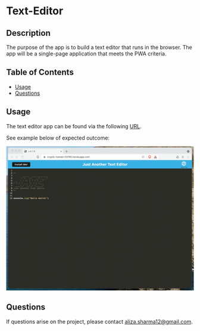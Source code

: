 # Text-Editor

## Description
The purpose of the app is to build a text editor that runs in the browser. The app will be a single-page application that meets the PWA criteria.

## Table of Contents 
* [Usage](#usage)
* [Questions](#questions)

## Usage 
The text editor app can be found via the following [URL](). 

See example below of expected outcome:

![Text Editor Expected Outcome](./assets/00-demo.gif)

## Questions 
If questions arise on the project, please contact aliza.sharma12@gmail.com. 


